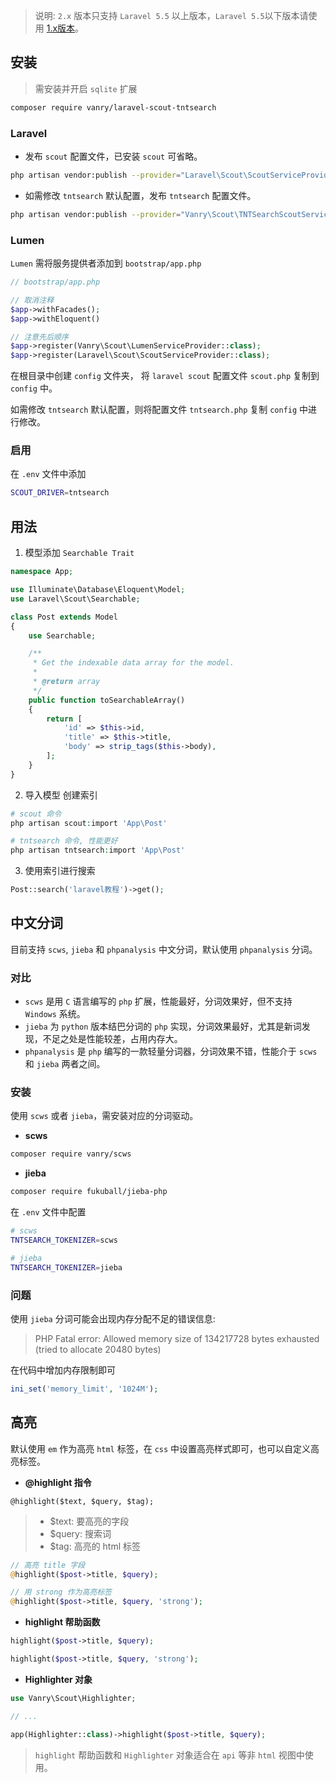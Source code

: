 
> 说明: `2.x` 版本只支持 `Laravel 5.5` 以上版本，`Laravel 5.5`以下版本请使用 [1.x版本](https://github.com/vanry/laravel-scout-tntsearch/tree/1.x)。

## 安装

> 需安装并开启 `sqlite` 扩展

``` bash
composer require vanry/laravel-scout-tntsearch
```

### Laravel

* 发布 `scout` 配置文件，已安装 `scout` 可省略。

```bash
php artisan vendor:publish --provider="Laravel\Scout\ScoutServiceProvider"
```

* 如需修改 `tntsearch` 默认配置，发布 `tntsearch` 配置文件。

```bash
php artisan vendor:publish --provider="Vanry\Scout\TNTSearchScoutServiceProvider"
```

### Lumen

`Lumen` 需将服务提供者添加到 `bootstrap/app.php`

```php
// bootstrap/app.php

// 取消注释
$app->withFacades();
$app->withEloquent()

// 注意先后顺序
$app->register(Vanry\Scout\LumenServiceProvider::class);
$app->register(Laravel\Scout\ScoutServiceProvider::class);
```

在根目录中创建 `config` 文件夹， 将 `laravel scout` 配置文件 `scout.php` 复制到 `config` 中。

如需修改 `tntsearch` 默认配置，则将配置文件 `tntsearch.php` 复制 `config` 中进行修改。

### 启用

在 `.env` 文件中添加

```bash
SCOUT_DRIVER=tntsearch
```

## 用法

1. 模型添加 `Searchable Trait`

```php
namespace App;

use Illuminate\Database\Eloquent\Model;
use Laravel\Scout\Searchable;

class Post extends Model
{
    use Searchable;

    /**
     * Get the indexable data array for the model.
     *
     * @return array
     */
    public function toSearchableArray()
    {
        return [
            'id' => $this->id,
            'title' => $this->title,
            'body' => strip_tags($this->body),
        ];
    }
}
```

2. 导入模型 创建索引

```php
# scout 命令
php artisan scout:import 'App\Post'

# tntsearch 命令, 性能更好
php artisan tntsearch:import 'App\Post'
```

3. 使用索引进行搜索

```php
Post::search('laravel教程')->get();
```


## 中文分词

目前支持 `scws`, `jieba` 和 `phpanalysis` 中文分词，默认使用 `phpanalysis` 分词。

### 对比

* `scws` 是用 `C` 语言编写的 `php` 扩展，性能最好，分词效果好，但不支持 `Windows` 系统。
* `jieba` 为 `python` 版本结巴分词的 `php` 实现，分词效果最好，尤其是新词发现，不足之处是性能较差，占用内存大。
* `phpanalysis` 是 `php` 编写的一款轻量分词器，分词效果不错，性能介于 `scws` 和 `jieba` 两者之间。

### 安装

使用 `scws` 或者 `jieba`，需安装对应的分词驱动。

- **scws**

```bash
composer require vanry/scws
```

- **jieba**

```bash
composer require fukuball/jieba-php
```

在 `.env` 文件中配置

```bash
# scws
TNTSEARCH_TOKENIZER=scws

# jieba
TNTSEARCH_TOKENIZER=jieba
```

### 问题

使用 `jieba` 分词可能会出现内存分配不足的错误信息:

> PHP Fatal error:  Allowed memory size of 134217728 bytes exhausted (tried to allocate 20480 bytes)

在代码中增加内存限制即可

```php
ini_set('memory_limit', '1024M');
```

## 高亮

默认使用 `em` 作为高亮 `html` 标签，在 `css` 中设置高亮样式即可，也可以自定义高亮标签。

* **@highlight 指令**

```
@highlight($text, $query, $tag);
```
> * $text: 要高亮的字段
> * $query: 搜索词
> * $tag: 高亮的 html 标签

```php
// 高亮 title 字段
@highlight($post->title, $query);

// 用 strong 作为高亮标签
@highlight($post->title, $query, 'strong');
```

* **highlight 帮助函数**

```php
highlight($post->title, $query);

highlight($post->title, $query, 'strong');
```

* **Highlighter 对象**

```php
use Vanry\Scout\Highlighter;

// ...

app(Highlighter::class)->highlight($post->title, $query);
```

> `highlight` 帮助函数和 `Highlighter` 对象适合在 `api` 等非 `html` 视图中使用。
